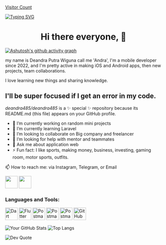 [Visitor Count](https://visitor-badge.laobi.icu/badge?page_id=deandra485.deandra485)

[![Typing SVG](https://readme-typing-svg.herokuapp.com?font=Fira+Code&size=20&color=33A1FF&lines=BackAnd+Developer;Laravel+FrameWork;PHP+Language)](https://git.io/typing-svg)

<h1 align="center">Hi there everyone, 👋</h1>

[![Ashutosh's github activity graph](https://github-readme-activity-graph.vercel.app/graph?username=deandra485&theme=react-dark)](https://github.com/ashutosh00710/github-readme-activity-graph)

 my name is Deandra Putra Wiguna call me 'Andra',
 I'm a mobile developer since 2022, and I'm pretty active in making iOS and Android apps, then new projects, team collaborations. 

I love learning new things and sharing knowledge. 

I'll be super focused if I get an error in my code.
-
*deandra485/deandra485* is a ✨ special ✨ repository because its README.md (this file) appears on your GitHub profile.

- 🔭 I’m currently working on random mini projects
- 🌱 I’m currently learning Laravel
- 👯 I’m looking to collaborate on Big company and freelancer
- 🤔 I’m looking for help with mentor and teammates
- 💬 Ask me about application web
- ⚡ Fun fact: I like sports, making money, business, investing, gaming room, motor sports, outfits.

📫 How to reach me: via Instagram, Telegram, or Email

<a href="https://instagram.com/deandra485"><img src="https://cdn.jsdelivr.net/npm/simple-icons/icons/instagram.svg" width="40" height="40"></a>
<a href="https://telegram.com/deandra485"><img src="https://cdn.jsdelivr.net/npm/simple-icons/icons/telegram.svg" width="40" height="40"></a>


### Languages and Tools:

<p align="left">
  <img src="https://cdn.jsdelivr.net/gh/devicons/devicon/icons/php/php-original.svg" alt="Dart" width="40" height="40"/>
  <img src="https://cdn.jsdelivr.net/gh/devicons/devicon/icons/laravel/laravel-original.svg" alt="Flutter" width="40" height="40"/>
  <img src="https://cdn.jsdelivr.net/gh/devicons/devicon/icons/javascript/javascript-original.svg" alt="Postman" width="40" height="40"/>
  <img src="https://cdn.jsdelivr.net/gh/devicons/devicon/icons/dart/dart-original.svg" alt="Postman" width="40" height="40"/>
  <img src="https://cdn.jsdelivr.net/gh/devicons/devicon/icons/flutter/flutter-original.svg" alt="Postman" width="40" height="40"/>
  <img src="https://cdn.jsdelivr.net/gh/devicons/devicon/icons/github/github-original.svg" alt="GitHub" width="40" height="40"/>
</p>


![Your GitHub Stats](https://github-readme-stats.vercel.app/api?username=deandra485&show_icons=true&theme=light)
![Top Langs](https://github-readme-stats.vercel.app/api/top-langs/?username=deandra485&layout=compact&theme=light)


![Dev Quote](https://quotes-github-readme.vercel.app/api?type=horizontal&theme=radical)
